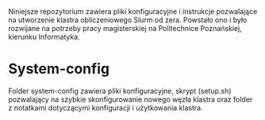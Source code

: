 Niniejsze repozytorium zawiera pliki konfiguracyjne i instrukcje pozwalające na utworzenie klastra obliczeniowego Slurm od zera. Powstało ono i było rozwijane na potrzeby pracy magisterskiej na Politechnice Poznańskiej, kierunku Informatyka.

# System-config
Folder system-config zawiera pliki konfiguracyjne, skrypt (setup.sh) pozwalający na szybkie skonfigurowanie nowego węzła klastra oraz folder z notatkami dotyczącymi konfiguracji i użytkowania klastra.

